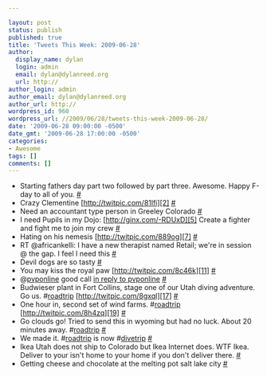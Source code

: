 ```yaml
---

layout: post
status: publish
published: true
title: 'Tweets This Week: 2009-06-28'
author:
  display_name: dylan
  login: admin
  email: dylan@dylanreed.org
  url: http://
author_login: admin
author_email: dylan@dylanreed.org
author_url: http://
wordpress_id: 960
wordpress_url: //2009/06/28/tweets-this-week-2009-06-28/
date: '2009-06-28 09:00:00 -0500'
date_gmt: '2009-06-28 17:00:00 -0500'
categories:
- Awesome
tags: []
comments: []
---
```


  * Starting fathers day part two followed by part three. Awesome. Happy F-day to all of you. [#][1]
  * Crazy Clementine [http://twitpic.com/81lfi][2] [#][3]
  * Need an accountant type person in Greeley Colorado [#][4]
  * I need Pupils in my Dojo: [http://ginx.com/-RDUxD][5] Create a fighter and fight me to join my crew [#][6]
  * Hating on his nemesis [http://twitpic.com/889og][7] [#][8]
  * RT @africankelli: I have a new therapist named Retail; we're in session @ the gap. I feel I need this [#][9]
  * Devil dogs are so tasty [#][10]
  * You may kiss the royal paw [http://twitpic.com/8c46k][11] [#][12]
  * @[pvponline][13] good call [in reply to pvponline][14] [#][15]
  * Budwieser plant in Fort Collins, stage one of our Utah diving adventure. Go us. #[roadtrip][16] [http://twitpic.com/8gxql][17] [#][18]
  * One hour in, second set of wind farms. #[roadtrip][16] [http://twitpic.com/8h4zq][19] [#][20]
  * Go clouds go! Tried to send this in wyoming but had no luck. About 20 minutes away. #[roadtrip][16] [#][21]
  * We made it. #[roadtrip][16] is now #[divetrip][22] [#][23]
  * Ikea Utah does not ship to Colorado but Ikea Internet does. WTF Ikea. Deliver to your isn't home to your home if you don't deliver there. [#][24]
  * Getting cheese and chocolate at the melting pot salt lake city [#][25]
  


   [1]: http://twitter.com/awesomeguy/statuses/2268819297
   [2]: http://twitpic.com/81lfi
   [3]: http://twitter.com/awesomeguy/statuses/2270304167
   [4]: http://twitter.com/awesomeguy/statuses/2284525851
   [5]: http://ginx.com/-RDUxD
   [6]: http://twitter.com/awesomeguy/statuses/2296740205
   [7]: http://twitpic.com/889og
   [8]: http://twitter.com/awesomeguy/statuses/2301627867
   [9]: http://twitter.com/awesomeguy/statuses/2319386501
   [10]: http://twitter.com/awesomeguy/statuses/2319466781
   [11]: http://twitpic.com/8c46k
   [12]: http://twitter.com/awesomeguy/statuses/2319815258
   [13]: http://twitter.com/pvponline
   [14]: http://twitter.com/pvponline/statuses/2320091639
   [15]: http://twitter.com/awesomeguy/statuses/2320681067
   [16]: http://search.twitter.com/search?q=%23roadtrip
   [17]: http://twitpic.com/8gxql
   [18]: http://twitter.com/awesomeguy/statuses/2345358197
   [19]: http://twitpic.com/8h4zq
   [20]: http://twitter.com/awesomeguy/statuses/2346326460
   [21]: http://twitter.com/awesomeguy/statuses/2351315401
   [22]: http://search.twitter.com/search?q=%23divetrip
   [23]: http://twitter.com/awesomeguy/statuses/2351995267
   [24]: http://twitter.com/awesomeguy/statuses/2366659708
   [25]: http://twitter.com/awesomeguy/statuses/2367225486


